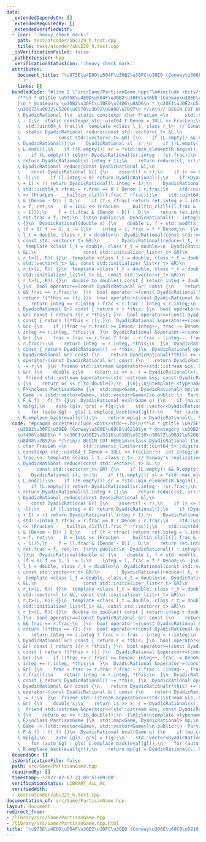 ```yaml
---
data:
  _extendedDependsOn: []
  _extendedRequiredBy: []
  _extendedVerifiedWith:
  - icon: ':heavy_check_mark:'
    path: test/atcoder/abc229_h.test.cpp
    title: test/atcoder/abc229_h.test.cpp
  _isVerificationFailed: false
  _pathExtension: hpp
  _verificationStatusIcon: ':heavy_check_mark:'
  attributes:
    document_title: "\u975E\u4E0D\u504F\u30B2\u30FC\u30E0 (Conway\u306E\u69CB\u6210\
      )"
    links: []
  bundledCode: "#line 2 \"src/Game/PartisanGame.hpp\"\n#include <bits/stdc++.h>\n\
    /**\n * @title \u975E\u4E0D\u504F\u30B2\u30FC\u30E0 (Conway\u306E\u69CB\u6210\
    )\n * @category \u30B2\u30FC\u30E0\u7406\u8AD6\n * \u30E1\u30E2\u5316\u518D\u5E30\
    \u30672\u9032\u5206\u6570\u3092\u8A08\u7B97\n */\n\n// BEGIN CUT HERE\n\nclass\
    \ DyadicRational {\n  static constexpr char FracLen =\n      std::numeric_limits<std::uint64_t>::digits\
    \ - 1;\n  static constexpr std::uint64_t Denom = 1ULL << FracLen;\n  int integ;\n\
    \  std::uint64_t frac;\n  template <class l_t, class r_t>  // Conway's realization\n\
    \  static DyadicRational reduce(const std::vector<l_t> &L,\n                 \
    \              const std::vector<r_t> &R) {\n    if (L.empty() && R.empty()) return\
    \ DyadicRational();\n    DyadicRational sl, sr;\n    if (!L.empty()) sl = *std::max_element(L.begin(),\
    \ L.end());\n    if (!R.empty()) sr = *std::min_element(R.begin(), R.end());\n\
    \    if (L.empty()) return DyadicRational(sr.integ - !sr.frac);\n    if (R.empty())\
    \ return DyadicRational(sl.integ + 1);\n    return reduce(sl, sr);\n  }\n  static\
    \ DyadicRational reduce(const DyadicRational &l,\n                           \
    \    const DyadicRational &r) {\n    assert(l < r);\n    if (r <= 0) return -reduce(-r,\
    \ -l);\n    if (l.integ < 0) return DyadicRational();\n    if (DyadicRational(l.integ\
    \ + 1) < r) return DyadicRational(l.integ + 1);\n    DyadicRational ret;\n   \
    \ std::uint64_t rfrac = r.frac == 0 ? Denom : r.frac;\n    std::uint64_t D = 1ULL\
    \ << (FracLen - __builtin_clzll(l.frac ^ rfrac));\n    std::uint64_t f = (l.frac\
    \ & (Denom - D)) | D;\n    if (f < rfrac) return ret.integ = l.integ, ret.frac\
    \ = f, ret;\n    D = 1ULL << (FracLen - __builtin_clzll((l.frac & (D - 1)) ^ (D\
    \ - 1)));\n    f = (l.frac & (Denom - D)) | D;\n    return ret.integ = l.integ,\
    \ ret.frac = f, ret;\n  }\n\n public:\n  DyadicRational() : integ(0), frac(0)\
    \ {}\n  DyadicRational(double x) {\n    double i, f = std::modf(x, &i);\n    if\
    \ (f < 0) f += 1, i -= 1;\n    integ = i, frac = f * Denom;\n  }\n  template <class\
    \ l_t = double, class r_t = double>\n  DyadicRational(const std::vector<l_t> &L,\
    \ const std::vector<r_t> &R)\n      : DyadicRational(reduce<l_t, r_t>(L, R)) {}\n\
    \  template <class l_t = double, class r_t = double>\n  DyadicRational(const std::initializer_list<l_t>\
    \ &L,\n                 const std::initializer_list<r_t> &R)\n      : DyadicRational(reduce<l_t,\
    \ r_t>(L, R)) {}\n  template <class l_t = double, class r_t = double>\n  DyadicRational(const\
    \ std::vector<l_t> &L, const std::initializer_list<r_t> &R)\n      : DyadicRational(reduce<l_t,\
    \ r_t>(L, R)) {}\n  template <class l_t = double, class r_t = double>\n  DyadicRational(const\
    \ std::initializer_list<l_t> &L, const std::vector<r_t> &R)\n      : DyadicRational(reduce<l_t,\
    \ r_t>(L, R)) {}\n  double to_double() const { return integ + double(frac) / Denom;\
    \ }\n  bool operator==(const DyadicRational &r) const {\n    return integ == r.integ\
    \ && frac == r.frac;\n  }\n  bool operator!=(const DyadicRational &r) const {\
    \ return !(*this == r); }\n  bool operator<(const DyadicRational &r) const {\n\
    \    return integ == r.integ ? frac < r.frac : integ < r.integ;\n  }\n  bool operator>(const\
    \ DyadicRational &r) const { return r < *this; }\n  bool operator<=(const DyadicRational\
    \ &r) const { return !(r < *this); }\n  bool operator>=(const DyadicRational &r)\
    \ const { return !(*this < r); }\n  DyadicRational &operator+=(const DyadicRational\
    \ &r) {\n    if ((frac += r.frac) >= Denom) integ++, frac -= Denom;\n    return\
    \ integ += r.integ, *this;\n  }\n  DyadicRational &operator-=(const DyadicRational\
    \ &r) {\n    frac = frac >= r.frac ? frac - r.frac : (integ--, frac + (Denom -\
    \ r.frac));\n    return integ -= r.integ, *this;\n  }\n  DyadicRational operator-()\
    \ const { return DyadicRational() -= *this; }\n  DyadicRational operator+(const\
    \ DyadicRational &r) const {\n    return DyadicRational(*this) += r;\n  }\n  DyadicRational\
    \ operator-(const DyadicRational &r) const {\n    return DyadicRational(*this)\
    \ -= r;\n  }\n  friend std::istream &operator>>(std::istream &is, DyadicRational\
    \ &r) {\n    double x;\n    return is >> x, r = DyadicRational(x), is;\n  }\n\
    \  friend std::ostream &operator<<(std::ostream &os, const DyadicRational &r)\
    \ {\n    return os << r.to_double();\n  }\n};\n\ntemplate <typename Game, typename\
    \ F>\nclass PartisanGame {\n  std::map<Game, DyadicRational> mp;\n  F f;  // :\
    \ Game -> (std::vector<Game>, std::vector<Game>)\n public:\n  PartisanGame(const\
    \ F &_f) : f(_f) {}\n  DyadicRational eval(Game g) {\n    if (mp.count(g)) return\
    \ mp[g];\n    auto [gls, grs] = f(g);\n    std::vector<DyadicRational> L, R;\n\
    \    for (auto &gl : gls) L.emplace_back(eval(gl));\n    for (auto &gr : grs)\
    \ R.emplace_back(eval(gr));\n    return mp[g] = DyadicRational(L, R);\n  }\n};\n"
  code: "#pragma once\n#include <bits/stdc++.h>\n/**\n * @title \u975E\u4E0D\u504F\
    \u30B2\u30FC\u30E0 (Conway\u306E\u69CB\u6210)\n * @category \u30B2\u30FC\u30E0\
    \u7406\u8AD6\n * \u30E1\u30E2\u5316\u518D\u5E30\u30672\u9032\u5206\u6570\u3092\
    \u8A08\u7B97\n */\n\n// BEGIN CUT HERE\n\nclass DyadicRational {\n  static constexpr\
    \ char FracLen =\n      std::numeric_limits<std::uint64_t>::digits - 1;\n  static\
    \ constexpr std::uint64_t Denom = 1ULL << FracLen;\n  int integ;\n  std::uint64_t\
    \ frac;\n  template <class l_t, class r_t>  // Conway's realization\n  static\
    \ DyadicRational reduce(const std::vector<l_t> &L,\n                         \
    \      const std::vector<r_t> &R) {\n    if (L.empty() && R.empty()) return DyadicRational();\n\
    \    DyadicRational sl, sr;\n    if (!L.empty()) sl = *std::max_element(L.begin(),\
    \ L.end());\n    if (!R.empty()) sr = *std::min_element(R.begin(), R.end());\n\
    \    if (L.empty()) return DyadicRational(sr.integ - !sr.frac);\n    if (R.empty())\
    \ return DyadicRational(sl.integ + 1);\n    return reduce(sl, sr);\n  }\n  static\
    \ DyadicRational reduce(const DyadicRational &l,\n                           \
    \    const DyadicRational &r) {\n    assert(l < r);\n    if (r <= 0) return -reduce(-r,\
    \ -l);\n    if (l.integ < 0) return DyadicRational();\n    if (DyadicRational(l.integ\
    \ + 1) < r) return DyadicRational(l.integ + 1);\n    DyadicRational ret;\n   \
    \ std::uint64_t rfrac = r.frac == 0 ? Denom : r.frac;\n    std::uint64_t D = 1ULL\
    \ << (FracLen - __builtin_clzll(l.frac ^ rfrac));\n    std::uint64_t f = (l.frac\
    \ & (Denom - D)) | D;\n    if (f < rfrac) return ret.integ = l.integ, ret.frac\
    \ = f, ret;\n    D = 1ULL << (FracLen - __builtin_clzll((l.frac & (D - 1)) ^ (D\
    \ - 1)));\n    f = (l.frac & (Denom - D)) | D;\n    return ret.integ = l.integ,\
    \ ret.frac = f, ret;\n  }\n\n public:\n  DyadicRational() : integ(0), frac(0)\
    \ {}\n  DyadicRational(double x) {\n    double i, f = std::modf(x, &i);\n    if\
    \ (f < 0) f += 1, i -= 1;\n    integ = i, frac = f * Denom;\n  }\n  template <class\
    \ l_t = double, class r_t = double>\n  DyadicRational(const std::vector<l_t> &L,\
    \ const std::vector<r_t> &R)\n      : DyadicRational(reduce<l_t, r_t>(L, R)) {}\n\
    \  template <class l_t = double, class r_t = double>\n  DyadicRational(const std::initializer_list<l_t>\
    \ &L,\n                 const std::initializer_list<r_t> &R)\n      : DyadicRational(reduce<l_t,\
    \ r_t>(L, R)) {}\n  template <class l_t = double, class r_t = double>\n  DyadicRational(const\
    \ std::vector<l_t> &L, const std::initializer_list<r_t> &R)\n      : DyadicRational(reduce<l_t,\
    \ r_t>(L, R)) {}\n  template <class l_t = double, class r_t = double>\n  DyadicRational(const\
    \ std::initializer_list<l_t> &L, const std::vector<r_t> &R)\n      : DyadicRational(reduce<l_t,\
    \ r_t>(L, R)) {}\n  double to_double() const { return integ + double(frac) / Denom;\
    \ }\n  bool operator==(const DyadicRational &r) const {\n    return integ == r.integ\
    \ && frac == r.frac;\n  }\n  bool operator!=(const DyadicRational &r) const {\
    \ return !(*this == r); }\n  bool operator<(const DyadicRational &r) const {\n\
    \    return integ == r.integ ? frac < r.frac : integ < r.integ;\n  }\n  bool operator>(const\
    \ DyadicRational &r) const { return r < *this; }\n  bool operator<=(const DyadicRational\
    \ &r) const { return !(r < *this); }\n  bool operator>=(const DyadicRational &r)\
    \ const { return !(*this < r); }\n  DyadicRational &operator+=(const DyadicRational\
    \ &r) {\n    if ((frac += r.frac) >= Denom) integ++, frac -= Denom;\n    return\
    \ integ += r.integ, *this;\n  }\n  DyadicRational &operator-=(const DyadicRational\
    \ &r) {\n    frac = frac >= r.frac ? frac - r.frac : (integ--, frac + (Denom -\
    \ r.frac));\n    return integ -= r.integ, *this;\n  }\n  DyadicRational operator-()\
    \ const { return DyadicRational() -= *this; }\n  DyadicRational operator+(const\
    \ DyadicRational &r) const {\n    return DyadicRational(*this) += r;\n  }\n  DyadicRational\
    \ operator-(const DyadicRational &r) const {\n    return DyadicRational(*this)\
    \ -= r;\n  }\n  friend std::istream &operator>>(std::istream &is, DyadicRational\
    \ &r) {\n    double x;\n    return is >> x, r = DyadicRational(x), is;\n  }\n\
    \  friend std::ostream &operator<<(std::ostream &os, const DyadicRational &r)\
    \ {\n    return os << r.to_double();\n  }\n};\n\ntemplate <typename Game, typename\
    \ F>\nclass PartisanGame {\n  std::map<Game, DyadicRational> mp;\n  F f;  // :\
    \ Game -> (std::vector<Game>, std::vector<Game>)\n public:\n  PartisanGame(const\
    \ F &_f) : f(_f) {}\n  DyadicRational eval(Game g) {\n    if (mp.count(g)) return\
    \ mp[g];\n    auto [gls, grs] = f(g);\n    std::vector<DyadicRational> L, R;\n\
    \    for (auto &gl : gls) L.emplace_back(eval(gl));\n    for (auto &gr : grs)\
    \ R.emplace_back(eval(gr));\n    return mp[g] = DyadicRational(L, R);\n  }\n};\n"
  dependsOn: []
  isVerificationFile: false
  path: src/Game/PartisanGame.hpp
  requiredBy: []
  timestamp: '2022-02-07 21:09:51+09:00'
  verificationStatus: LIBRARY_ALL_AC
  verifiedWith:
  - test/atcoder/abc229_h.test.cpp
documentation_of: src/Game/PartisanGame.hpp
layout: document
redirect_from:
- /library/src/Game/PartisanGame.hpp
- /library/src/Game/PartisanGame.hpp.html
title: "\u975E\u4E0D\u504F\u30B2\u30FC\u30E0 (Conway\u306E\u69CB\u6210)"
---
```

